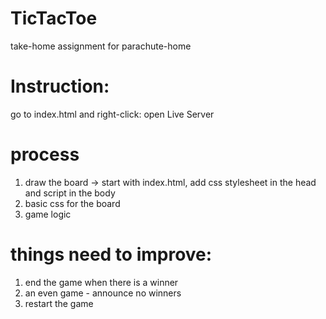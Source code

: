 # TicTacToe
take-home assignment for parachute-home

# Instruction: 
go to index.html and right-click: open Live Server

# process
1. draw the board -> start with index.html, add css stylesheet in the head and script in the body
2. basic css for the board
3. game logic 

# things need to improve: 
1. end the game when there is a winner
2. an even game - announce no winners
3. restart the game
